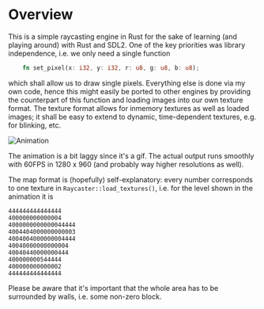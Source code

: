 # Overview

This is a simple raycasting engine in Rust for the sake of learning (and playing around) with Rust and SDL2. One of the key priorities was library independence, i.e. we only need a single function

```rust
    fn set_pixel(x: i32, y: i32, r: u8, g: u8, b: u8);
```
 which shall allow us to draw single pixels. Everything else is done via my own code, hence this might easily be ported to other engines by providing the counterpart of this function and loading images into our own texture format. The texture format allows for inmemory textures as well as loaded images; it shall be easy to extend to dynamic, time-dependent textures, e.g. for blinking, etc.

![Animation](animation.gif)

The animation is a bit laggy since it's a gif. The actual output runs smoothly with 60FPS in 1280 x 960 (and probably way higher resolutions as well).

The map format is (hopefully) self-explanatory: every number corresponds to one texture in `Raycaster::load_textures()`, i.e. for the level shown in the animation it is

```
444444444444444
400000000000004
4000000000000044444
4004404000000000003
4004004000000004444
40040000000000004
40040440000000444
400000000544444
400000000000002
444444444444444
```

Please be aware that it's important that the whole area has to be surrounded by walls, i.e. some non-zero block.

